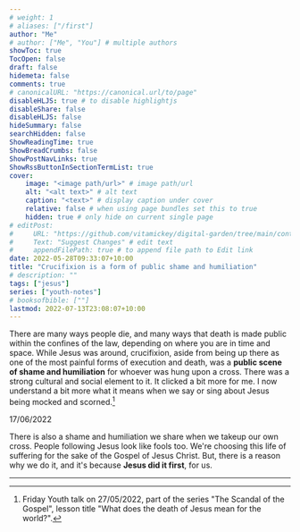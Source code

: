 ```yaml
---
# weight: 1
# aliases: ["/first"]
author: "Me"
# author: ["Me", "You"] # multiple authors
showToc: true
TocOpen: false
draft: false
hidemeta: false
comments: true
# canonicalURL: "https://canonical.url/to/page"
disableHLJS: true # to disable highlightjs
disableShare: false
disableHLJS: false
hideSummary: false
searchHidden: false
ShowReadingTime: true
ShowBreadCrumbs: false
ShowPostNavLinks: true
ShowRssButtonInSectionTermList: true
cover:
    image: "<image path/url>" # image path/url
    alt: "<alt text>" # alt text
    caption: "<text>" # display caption under cover
    relative: false # when using page bundles set this to true
    hidden: true # only hide on current single page
# editPost:
#     URL: "https://github.com/vitamickey/digital-garden/tree/main/content"
#     Text: "Suggest Changes" # edit text
#     appendFilePath: true # to append file path to Edit link
date: 2022-05-28T09:33:07+10:00
title: "Crucifixion is a form of public shame and humiliation"
# description: ""
tags: ["jesus"]
series: ["youth-notes"]
# booksofbible: [""]
lastmod: 2022-07-13T23:08:07+10:00
---
```


There are many ways people die, and many ways that death is made public within the confines of the law, depending on where you are in time and space. While Jesus was around, crucifixion, aside from being up there as one of the most painful forms of execution and death, was a **public scene of shame and humiliation** for whoever was hung upon a cross. There was a strong cultural and social element to it. It clicked a bit more for me. I now understand a bit more what it means when we say or sing about Jesus being mocked and scorned.[^1]

17/06/2022

There is also a shame and humiliation we share when we takeup our own cross. People following Jesus look like fools too. We're choosing this life of suffering for the sake of the Gospel of Jesus Christ. But, there is a reason why we do it, and it's because **Jesus did it first**, for us.

---

[^1]: Friday Youth talk on 27/05/2022, part of the series "The Scandal of the Gospel", lesson title "What does the death of Jesus mean for the world?".
